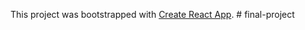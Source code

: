 This project was bootstrapped with [Create React App](https://github.com/facebook/create-react-app).
#   f i n a l - p r o j e c t  
 
